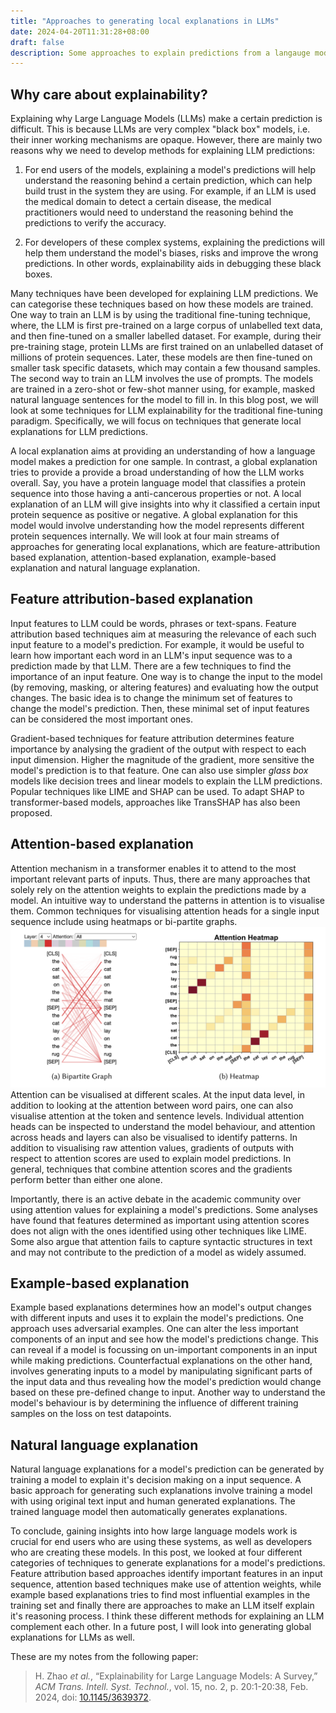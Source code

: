 ```yaml
---
title: "Approaches to generating local explanations in LLMs"
date: 2024-04-20T11:31:28+08:00
draft: false
description: Some approaches to explain predictions from a langauge model
---
```


## Why care about explainability?

Explaining why Large Language Models (LLMs) make a certain prediction is difficult. This is because LLMs are very complex "black box" models, i.e. their inner working mechanisms are opaque. However, there are mainly two reasons why we need to develop methods for explaining LLM predictions:
1. For end users of the models, explaining a model's predictions will help understand the reasoning behind a certain prediction, which can help build trust in the system they are using. For example, if an LLM is used the medical domain to detect a certain disease, the medical practitioners would need to understand the reasoning behind the predictions to verify the accuracy.

2. For developers of these complex systems, explaining the predictions will help them understand the model's biases, risks and improve the wrong predictions. In other words, explainability aids in debugging these black boxes.

Many techniques have been developed for explaining LLM predictions. We can categorise these techniques based on how these models are trained. One way to train an LLM is by using the traditional fine-tuning technique, where, the LLM is first pre-trained on a large corpus of unlabelled text data, and then fine-tuned on a smaller labelled dataset. For example, during their pre-training stage, protein LLMs are first trained on an unlabelled dataset of millions of protein sequences. Later, these models are then fine-tuned on smaller task specific datasets, which may contain a few thousand samples. The second way to train an LLM involves the use of prompts. The models are trained in a zero-shot or few-shot manner using, for example, masked natural language sentences for the model to fill in. In this blog post, we will look at some techniques for LLM explainability for the traditional fine-tuning paradigm. Specifically, we will focus on techniques that generate local explanations for LLM predictions.

A local explanation aims at providing an understanding of how a language model makes a prediction for one sample. In contrast, a global explanation tries to provide a provide a broad understanding of how the LLM works overall. Say, you have a protein language model that classifies a protein sequence into those having a anti-cancerous properties or not. A local explanation of an LLM will give insights into why it classified a certain input protein sequence as positive or negative. A global explanation for this model would involve understanding how the model represents different protein sequences internally. We will look at four main streams of approaches for generating local explanations, which are feature-attribution based explanation, attention-based explanation, example-based explanation and natural language explanation.

## Feature attribution-based explanation
Input features to LLM could be words, phrases or text-spans. Feature attribution based techniques aim at measuring the relevance of each such input feature to a model's prediction. For example, it would be useful to learn how important each word in an LLM's input sequence was to a prediction made by that LLM. There are a few techniques to find the importance of an input feature. One way is to change the input to the model (by removing, masking, or altering features) and evaluating how  the output changes. The basic idea is to change the minimum set of features to change the model's prediction. Then, these minimal set of input features can be considered the most important ones.

Gradient-based techniques for feature attribution determines feature importance by analysing the gradient of the output with respect to each input dimension. Higher the magnitude of the gradient, more sensitive the model's prediction is to that feature. One can also use simpler *glass box* models like decision trees and linear models to explain the LLM predictions. Popular techniques like LIME and SHAP can be used. To adapt SHAP to transformer-based models, approaches like TransSHAP has also been proposed.

## Attention-based explanation

Attention mechanism in a transformer enables it to attend to the most important relevant parts of inputs. Thus, there are many approaches that solely rely on the attention weights to explain the predictions made by a model.  An intuitive way to understand the patterns in attention is to visualise them. Common techniques for visualising attention heads for a single input sequence include using heatmaps or bi-partite graphs.
    ![image.png](./images/image_1713580559991_0.png)  
    Attention can be visualised at different scales. At the input data level, in addition to looking at the attention between word pairs, one can also visualise attention at the token and sentence levels. Individual attention heads can be inspected to understand the model behaviour, and attention across heads and layers can also be visualised to identify patterns. In addition to visualising raw attention values, gradients of outputs with respect to attention scores are used to explain model predictions. In general, techniques that combine attention scores and the gradients perform better than either one alone.

Importantly, there is an active debate in the academic community over using attention values for explaining a model's predictions. Some analyses have found that features determined as important using attention scores does not align with the ones identified using other techniques like LIME. Some also argue that attention fails to capture syntactic structures in text and may not contribute to the prediction of a model as widely assumed.

## Example-based explanation

Example based explanations determines how an model's output changes with different inputs and uses it to explain the model's predictions. One approach uses adversarial examples. One can alter the less important components of an input and see how the model's predictions change. This can reveal if a model is focussing on un-important components in an input while making predictions. Counterfactual explanations on the other hand, involves generating inputs to a model by manipulating significant parts of the input data and thus revealing how the model's prediction would change based on these pre-defined change to input. Another way to understand the model's behaviour is by determining the influence of different training samples on the loss on test datapoints.

## Natural language explanation

Natural language explanations for a model's prediction can be generated by training a model to explain it's decision making on a input sequence. A basic approach for generating such explanations involve training a model with using original text input and human generated explanations. The trained language model then automatically generates explanations.

To conclude, gaining insights into how large language models work is crucial for end users who are using these systems, as well as developers who are creating these models. In this post, we looked at four different categories of techniques to generate explanations for a model's predictions. Feature attribution based approaches identify important features in an input sequence, attention based techniques make use of attention weights, while example based explanations tries to find most influential examples in the training set and finally there are approaches to make an LLM itself explain it's reasoning process. I think these different methods for explaining an LLM complement each other. In a future post, I will look into generating global explanations for LLMs as well.

These are my notes from the following paper:

> H. Zhao *et al.*, “Explainability for Large Language Models: A Survey,” *ACM Trans. Intell. Syst. Technol.*, vol. 15, no. 2, p. 20:1-20:38, Feb. 2024, doi: [10.1145/3639372](https://doi.org/10.1145/3639372).  

